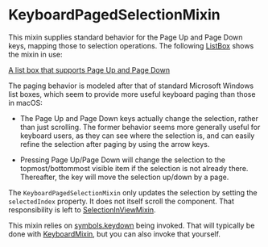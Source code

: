 # KeyboardPagedSelectionMixin

This mixin supplies standard behavior for the Page Up and Page Down keys, mapping those to selection operations. The following [ListBox](ListBox) shows the mixin in use:

[A list box that supports Page Up and Page Down](/demos/listBox.html)

The paging behavior is modeled after that of standard Microsoft Windows list boxes, which seem to provide more useful keyboard paging than those in macOS:

* The Page Up and Page Down keys actually change the selection, rather than just
  scrolling. The former behavior seems more generally useful for keyboard users,
  as they can see where the selection is, and can easily refine the selection
  after paging by using the arrow keys.

* Pressing Page Up/Page Down will change the selection to the topmost/bottommost
  visible item if the selection is not already there. Thereafter, the key will
  move the selection up/down by a page.

The `KeyboardPagedSelectionMixin` only updates the selection by setting the `selectedIndex` property. It does not itself scroll the component. That responsibility is left to [SelectionInViewMixin](SelectionInViewMixin).

This mixin relies on [symbols.keydown](symbols#keydown) being invoked. That will typically be done with [KeyboardMixin](KeyboardMixin), but you can also invoke that yourself.
